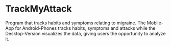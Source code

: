 # TrackMyAttack

Program that tracks habits and symptoms relating to migraine. The Mobile-App for Android-Phones tracks habits, symptoms and attacks while the Desktop-Version visualizes the data, giving users the opportunity to analyze it.
